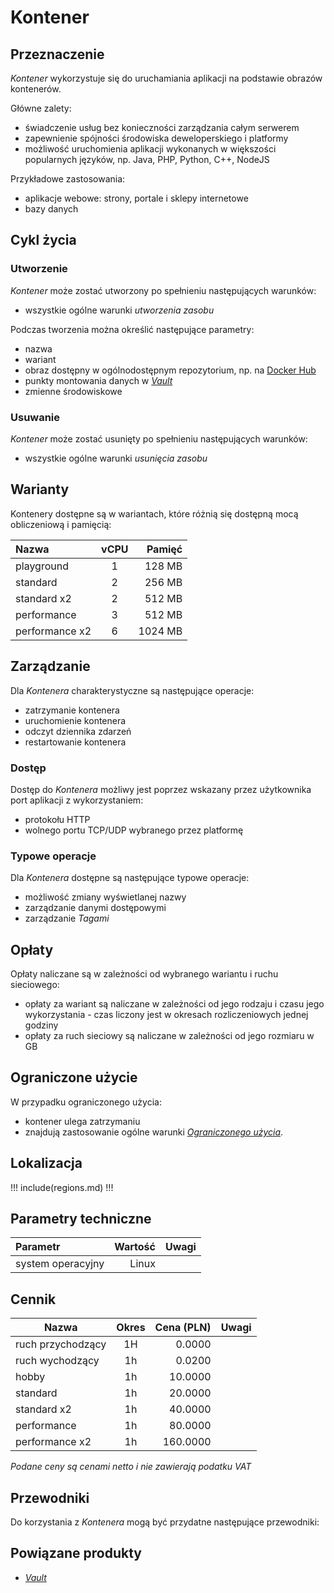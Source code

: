 # Kontener

## Przeznaczenie

*Kontener* wykorzystuje się do uruchamiania aplikacji na podstawie obrazów kontenerów. 

Główne zalety:

* świadczenie usług bez konieczności zarządzania całym serwerem
* zapewnienie spójności środowiska deweloperskiego i platformy
* możliwość uruchomienia aplikacji wykonanych w większości popularnych języków, np. Java, PHP, Python, C++, NodeJS

Przykładowe zastosowania:

* aplikacje webowe: strony, portale i sklepy internetowe
* bazy danych

## Cykl życia

### Utworzenie

*Kontener* może zostać utworzony po spełnieniu następujących warunków:

* wszystkie ogólne warunki *utworzenia zasobu*

Podczas tworzenia można określić następujące parametry:

* nazwa
* wariant
* obraz dostępny w ogólnodostępnym repozytorium, np. na [Docker Hub](https://hub.docker.com/)
* punkty montowania danych w *[Vault](/resource/storage/vault.md)*
* zmienne środowiskowe

### Usuwanie

*Kontener* może zostać usunięty po spełnieniu następujących warunków:

* wszystkie ogólne warunki *usunięcia zasobu*

## Warianty

Kontenery dostępne są w wariantach, które różnią się dostępną mocą obliczeniową i pamięcią:

Nazwa                  |  vCPU  | Pamięć  |
:--------------------  | :----: | ------: |
playground             |   1    |  128 MB |
standard               |   2    |  256 MB |
standard x2            |   2    |  512 MB |
performance            |   3    |  512 MB |
performance x2         |   6    | 1024 MB |

## Zarządzanie

Dla *Kontenera* charakterystyczne są następujące operacje:

* zatrzymanie kontenera
* uruchomienie kontenera
* odczyt dziennika zdarzeń
* restartowanie kontenera

### Dostęp

Dostęp do *Kontenera* możliwy jest poprzez wskazany przez użytkownika port aplikacji z wykorzystaniem:

* protokołu HTTP
* wolnego portu TCP/UDP wybranego przez platformę

### Typowe operacje

Dla *Kontenera* dostępne są następujące typowe operacje:

* możliwość zmiany wyświetlanej nazwy
* zarządzanie danymi dostępowymi
* zarządzanie *Tagami*

## Opłaty

Opłaty naliczane są w zależności od wybranego wariantu i ruchu sieciowego:

* opłaty za wariant są naliczane w zależności od jego rodzaju i czasu jego wykorzystania - czas liczony jest w okresach rozliczeniowych jednej godziny
* opłaty za ruch sieciowy są naliczane w zależności od jego rozmiaru w GB

## Ograniczone użycie

W przypadku ograniczonego użycia:

 * kontener ulega zatrzymaniu
 * znajdują zastosowanie ogólne warunki *[Ograniczonego użycia](/platform/resource.md#ograniczone-uzycie)*.

## Lokalizacja

!!! include(regions.md) !!!

## Parametry techniczne

Parametr              | Wartość | Uwagi
:-------------------- | ------: | ---
system operacyjny     | Linux   |

## Cennik

Nazwa              | Okres  | Cena (PLN) | Uwagi
------------------ | :----: | ---------: | :----:
ruch przychodzący  |   1H   |     0.0000 | 
ruch wychodzący    |   1h   |     0.0200 | 
hobby              |   1h   |    10.0000 | 
standard           |   1h   |    20.0000 |
standard x2        |   1h   |    40.0000 |
performance        |   1h   |    80.0000 |
performance x2     |   1h   |   160.0000 |

<!-- //TODO: Add service for traffic -->
<!-- //TODO: Add service for traffic -->

*Podane ceny są cenami netto i nie zawierają podatku VAT*

<!-- 
Transfer is not availabe due following reason:
- required validation of licensing
- container can use vault as composite of multiple resources
-->

## Przewodniki

Do korzystania z *Kontenera* mogą być przydatne następujące przewodniki:

<PageList path_re="guide/compute/container/"/>

## Powiązane produkty

* *[Vault](/resource/storage/vault.md)*
<!-- TODO: * *[Repozytorium](/resource/storage/repository.md)* -->


